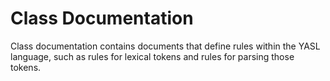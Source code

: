 # Class Documentation
Class documentation contains documents that define rules within
the YASL language, such as rules for lexical tokens and rules
for parsing those tokens.
